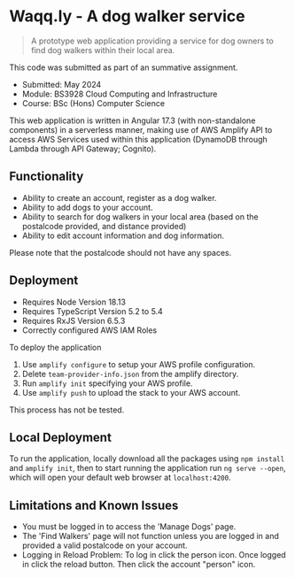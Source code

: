 # Waqq.ly - A dog walker service

> A prototype web application providing a service for dog owners to find dog walkers within their local area.

This code was submitted as part of an summative assignment.

- Submitted: May 2024
- Module: BS3928 Cloud Computing and Infrastructure
- Course: BSc (Hons) Computer Science

This web application is written in Angular 17.3 (with non-standalone components) in a serverless manner, making use of AWS Amplify API to access AWS Services used within this application (DynamoDB through Lambda through API Gateway; Cognito).

## Functionality

- Ability to create an account, register as a dog walker.
- Ability to add dogs to your account.
- Ability to search for dog walkers in your local area (based on the postalcode provided, and distance provided)
- Ability to edit account information and dog information.

Please note that the postalcode should not have any spaces.

## Deployment

- Requires Node Version 18.13
- Requires TypeScript Version 5.2 to 5.4
- Requires RxJS Version 6.5.3
- Correctly configured AWS IAM Roles

To deploy the application

1. Use `amplify configure` to setup your AWS profile configuration.
1. Delete `team-provider-info.json` from the amplify directory.
1. Run `amplify init` specifying your AWS profile.
1. Use `amplify push` to upload the stack to your AWS account.

This process has not be tested.

## Local Deployment

To run the application, locally download all the packages using `npm install` and `amplify init`, then to start running the application run `ng serve --open`, which will open your default web browser at `localhost:4200`.

## Limitations and Known Issues

- You must be logged in to access the 'Manage Dogs' page.
- The 'Find Walkers' page will not function unless you are logged in and provided a valid postalcode on your account.
- Logging in Reload Problem: To log in click the person icon. Once logged in click the reload button. Then click the account "person" icon.
